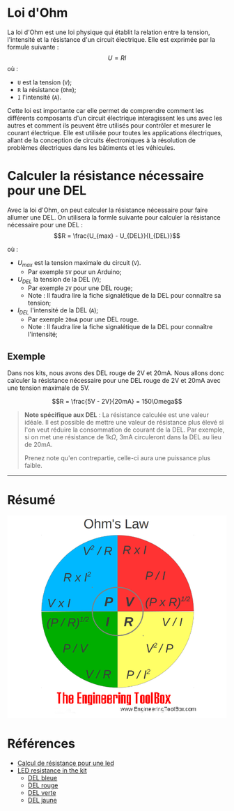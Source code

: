 # Loi d'Ohm

La loi d'Ohm est une loi physique qui établit la relation entre la tension, l'intensité et la résistance d'un circuit électrique. Elle est exprimée par la formule suivante :
$$U = RI$$
où :
- `U` est la tension (`V`);
- `R` la résistance (`Ohm`);
- `I` l'intensité (`A`).

Cette loi est importante car elle permet de comprendre comment les différents composants d'un circuit électrique interagissent les uns avec les autres et comment ils peuvent être utilisés pour contrôler et mesurer le courant électrique. Elle est utilisée pour toutes les applications électriques, allant de la conception de circuits électroniques à la résolution de problèmes électriques dans les bâtiments et les véhicules.

# Calculer la résistance nécessaire pour une DEL

Avec la loi d'Ohm, on peut calculer la résistance nécessaire pour faire allumer une DEL. On utilisera la formle suivante pour calculer la résistance nécessaire pour une DEL :
$$R = \frac{U_{max} - U_{DEL}}{I_{DEL}}$$

où :
- $U_{max}$ est la tension maximale du circuit (`V`).
  - Par exemple `5V` pour un Arduino;
- $U_{DEL}$ la tension de la DEL (`V`);
  - Par exemple `2V` pour une DEL rouge;
  - Note : Il faudra lire la fiche signalétique de la DEL pour connaître sa tension;
- $I_{DEL}$ l'intensité de la DEL (`A`);
  - Par exemple `20mA` pour une DEL rouge.
  - Note : Il faudra lire la fiche signalétique de la DEL pour connaître l'intensité;

## Exemple
Dans nos kits, nous avons des DEL rouge de 2V et 20mA. Nous allons donc calculer la résistance nécessaire pour une DEL rouge de 2V et 20mA avec une tension maximale de 5V.

$$R = \frac{5V - 2V}{20mA} = 150\Omega$$

> **Note spécifique aux DEL** : La résistance calculée est une valeur idéale. Il est possible de mettre une valeur de résistance plus élevé si l'on veut réduire la consommation de courant de la DEL. Par exemple, si on met une résistance de 1k$\Omega$, 3mA circuleront dans la DEL au lieu de 20mA.
> 
> Prenez note qu'en contrepartie, celle-ci aura une puissance plus faible.

---

# Résumé

![Alt text](../assets/ohms_law.png)

# Références
- [Calcul de résistance pour une led](http://fantaisyland.fr/calcul-resistance-led/)
- [LED resistance in the kit](https://forum.arduino.cc/t/led-resistences-in-the-kit/482081)
  - [DEL bleue](https://www.arduino.cc/documents/datasheets/LED(blue).pdf)
  - [DEL rouge](https://www.arduino.cc/documents/datasheets/LED(red).pdf)
  - [DEL verte](https://www.arduino.cc/documents/datasheets/Leds(Green).pdf)
  - [DEL jaune](https://www.arduino.cc/documents/datasheets/LEDY-L-7113YT.pdf)